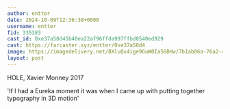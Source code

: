 ```yaml
---
author: entter
date: 2024-10-09T12:36:38+0000
username: entter
fid: 335383
cast_id: 0xe37a58d45b40ea22af96ffda997ffbd8540ed929
cast: https://farcaster.xyz/entter/0xe37a58d4
image: https://imagedelivery.net/BXluQx4ige9GuW0Ia56BHw/7b1ab06a-76a2-47f5-7689-2678f0bff100/original
layout: post
---
```


HOLE, Xavier Monney 2017

'If I had a Eureka moment it was when I came up with putting together typography in 3D motion'

<img src='https://imagedelivery.net/BXluQx4ige9GuW0Ia56BHw/7b1ab06a-76a2-47f5-7689-2678f0bff100/original' alt='' referrerpolicy='no-referrer'/>
